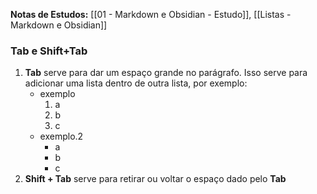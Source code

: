 **Notas de Estudos:** [[01 - Markdown e Obsidian - Estudo]], [[Listas - Markdown e Obsidian]]

### Tab e Shift+Tab
1. **Tab** serve para dar um espaço grande no parágrafo. Isso serve para adicionar uma lista dentro de outra lista, por exemplo:
	* exemplo
		1. a
		2. b
		3. c
    * exemplo.2
	    - a
	    - b
	    - c	  
2. **Shift + Tab** serve para retirar ou voltar o espaço dado pelo **Tab**
